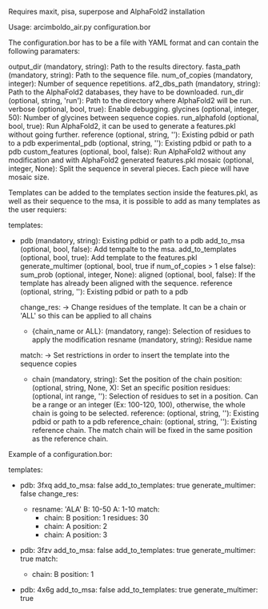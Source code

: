 Requires maxit, pisa, superpose and AlphaFold2 installation

Usage: arcimboldo_air.py configuration.bor

The configuration.bor has to be a file with YAML format and can contain the following
paramaters:

  output_dir (mandatory, string): Path to the results directory.
  fasta_path (mandatory, string): Path to the sequence file.
  num_of_copies (mandatory, integer): Number of sequence repetitions.
  af2_dbs_path (mandatory, string): Path to the AlphaFold2 databases, they have to be downloaded.
  run_dir (optional, string, 'run'): Path to the directory where AlphaFold2 will be run.
  verbose (optional, bool, true): Enable debugging.
  glycines (optional, integer, 50): Number of glycines between sequence copies.
  run_alphafold (optional, bool, true): Run AlphaFold2, it can be used to generate a features.pkl without going further.
  reference (optional, string, ''): Existing pdbid or path to a pdb
  experimental_pdb (optional, string, ''): Existing pdbid or path to a pdb
  custom_features (optional, bool, false): Run AlphaFold2 without any modification and with AlphaFold2 generated features.pkl
  mosaic (optional, integer, None): Split the sequence in several pieces. Each piece will have mosaic size.

Templates can be added to the templates section inside the features.pkl, as well as their sequence to the msa, 
it is possible to add as many templates as the user requiers:

templates:
- pdb (mandatory, string): Existing pdbid or path to a pdb
  add_to_msa (optional, bool, false): Add tempalte to the msa.
  add_to_templates (optional, bool, true): Add template to the features.pkl
  generate_multimer (optional, bool, true if num_of_copies > 1 else false):
  sum_prob (optional, integer, None):
  aligned (optional, bool, false): If the template has already been aligned with the sequence.
  reference (optional, string, ''): Existing pdbid or path to a pdb
  
  change_res: -> Change residues of the template. It can be a chain or 'ALL' so this can be applied to all chains
    - {chain_name or ALL}: (mandatory, range): Selection of residues to apply the modification
      resname (mandatory, string): Residue name

  match: -> Set restrictions in order to insert the template into the sequence copies
    - chain (mandatory, string): Set the position of the chain
      position: (optional, string, None, X): Set an specific position
      residues: (optional, int range, ''): Selection of residues to set in a position. Can be a range or an integer (Ex: 100-120, 100), otherwise, the whole chain is going to be selected.
      reference:  (optional, string, ''): Existing pdbid or path to a pdb
      reference_chain: (optional, string, ''): Existing reference chain. The match chain will be fixed in the same position as the reference chain.

Example of a configuration.bor:

templates:
- pdb: 3fxq
  add_to_msa: false
  add_to_templates: true
  generate_multimer: false
  change_res:
    - resname: 'ALA'
      B: 10-50
      A: 1-10
  match:
      - chain: B
        position: 1
        residues: 30
      - chain: A
        position: 2
      - chain: A
        position: 3

- pdb: 3fzv
  add_to_msa: false
  add_to_templates: true
  generate_multimer: true
  match:
    - chain: B
      position: 1

- pdb: 4x6g
  add_to_msa: false
  add_to_templates: true
  generate_multimer: true

